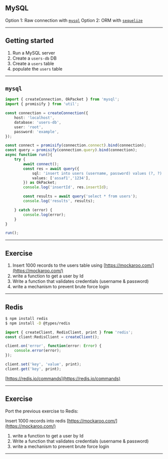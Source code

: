 ## MySQL

Option 1: Raw connection with [`mysql`](https://www.npmjs.com/package/mysql)
Option 2: ORM with [`sequelize`](https://sequelize.org/master/manual/getting-started.html)

---------

## Getting started

1. Run a MySQL server
2. Create a `users-db` DB
3. Create a `users` table
4. populate the `users` table

----------

## `mysql`

```ts
import { createConnection, OkPacket } from 'mysql';
import { promisify } from 'util';

const connection = createConnection({
    host: 'localhost',
    database: 'users-db',
    user: 'root',
    password: 'example',
});

const connect = promisify(connection.connect).bind(connection);
const query = promisify(connection.query).bind(connection);
async function run(){
    try {
        await connect();
        const res = await query({
            sql: 'insert into users (username, password) values (?, ?)', 
            values: ['assaf1','1234'],
        }) as OkPacket;
        console.log('insertId', res.insertId);

        const results = await query('select * from users');
        console.log('results', results);

    } catch (error) {
        console.log(error);
    }
}

run();
```

------

## Exercise

1. Insert 1000 records to the users table using [https://mockaroo.com/](https://mockaroo.com/)
2. write a function to get a user by Id
3. Write a function that validates credentials (username & password)
4. write a mechanism to prevent brute force login
   
------

## Redis

```sh
$ npm install redis
$ npm install -D @types/redis
```

```js
import { createClient, RedisClient, print } from 'redis';
const client:RedisClient = createClient();

client.on('error', function(error: Error) {
    console.error(error);
});

client.set('key', 'value', print);
client.get('key', print);
```

[https://redis.io/commands](https://redis.io/commands)

-------

## Exercise

Port the previous exercise to Redis:

Insert 1000 records into redis [https://mockaroo.com/](https://mockaroo.com/)

1. write a function to get a user by Id
2. Write a function that validates credentials (username & password)
3. write a mechanism to prevent brute force login


-------



